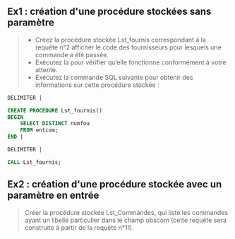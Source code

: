 ## Ex1 : **création d'une procédure stockées sans paramètre**

>- Créez la procédure stockée Lst_fournis correspondant à la requête n°2 afficher le code des fournisseurs pour lesquels une commande a été passée.
>- Exécutez la pour vérifier qu’elle fonctionne conformément à votre attente.
>- Exécutez la commande SQL suivante pour obtenir des informations sur cette procédure stockée :

```sql
DELIMITER |

CREATE PROCEDURE Lst_fournis()
BEGIN
	SELECT DISTINCT numfou
    FROM entcom;
END |

DELIMITER |

CALL Lst_fournis;
```

## Ex2 : **création d'une procédure stockée avec un paramètre en entrée**

>Créer la procédure stockée Lst_Commandes, qui liste les commandes ayant un libellé particulier dans le champ obscom (cette requête sera construite à partir de la requête n°11).

```sql

```